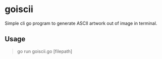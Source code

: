 # goiscii

Simple cli go program to generate ASCII artwork out of image in terminal.

## Usage

> go run goiscii.go [filepath]

